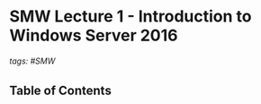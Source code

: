 # SMW Lecture 1 - Introduction to Windows Server 2016

###### tags: #SMW

## Table of Contents
```toc
```

##